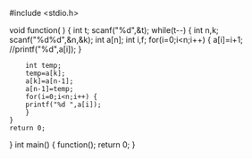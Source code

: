 #include <stdio.h>

void function( )
{
    int t;
    scanf("%d",&t);
    while(t--) {
        int n,k;
        scanf("%d%d",&n,&k);
        int a[n];
        int i,f;
        for(i=0;i<n;i++) {
            a[i]=i+1;
            //printf("%d",a[i]);
        }
        
        int temp;
        temp=a[k];
        a[k]=a[n-1];
        a[n-1]=temp;
        for(i=0;i<n;i++) {
        printf("%d ",a[i]);
        }
    }
	return 0;
}
int main()
{
    function();
    return 0;
}

